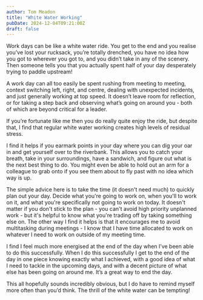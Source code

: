 ```yaml
---
author: Tom Meadon
title: "White Water Working"
pubDate: 2024-12-04T09:21:00Z
draft: false
---
```


Work days can be like a white water ride. You get to the end and you realise you’ve lost your rucksack, you’re totally drenched, you have no idea how you got to wherever you got to, and you didn’t take in any of the scenery. Then someone tells you that you actually spent half of your day desperately trying to paddle upstream!

A work day can all too easily be spent rushing from meeting to meeting, context switching left, right, and centre, dealing with unexpected incidents, and just generally working at top speed. It doesn’t leave room for reflection, or for taking a step back and observing what’s going on around you - both of which are beyond critical for a leader.

If you’re fortunate like me then you do really quite enjoy the ride, but despite that, I find that regular white water working creates high levels of residual stress.

I find it helps if you earmark points in your day where you can dig your oar in and get yourself over to the riverbank. This allows you to catch your breath, take in your surroundings, have a sandwich, and figure out what is the next best thing to do. You might even be able to hold out an arm for a colleague to grab onto if you see them about to fly past with no idea which way is up.

The simple advice here is to take the time (it doesn't need much) to quickly plan out your day. Decide what you're going to work on, when you'll to work on it, and what you're specifically not going to work on today. It doesn't matter if you don't stick to the plan - you can't avoid high priority unplanned work - but it's helpful to know what you're trading off by taking something else on. The other way I find it helps is that it encourages me to avoid multitasking during meetings - I know that I have time allocated to work on whatever I need to work on outside of my meeting time.

I find I feel much more energised at the end of the day when I’ve been able to do this successfully. When I do this successfully I get to the end of the day in one piece knowing exactly what I achieved, with a good idea of what I need to tackle in the upcoming days, and with a decent picture of what else has been going on around me. It’s a great way to end the day.

This all hopefully sounds incredibly obvious, but I do have to remind myself more often than you’d think. The thrill of the white water can be tempting!
